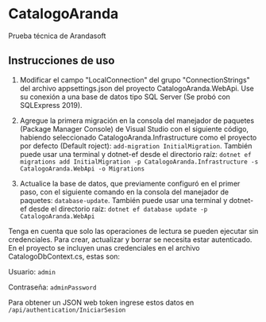# CatalogoAranda

Prueba técnica de Arandasoft

## Instrucciones de uso

1. Modificar el campo "LocalConnection" del grupo "ConnectionStrings" del archivo appsettings.json del proyecto CatalogoAranda.WebApi. Use su conexión a una base de datos tipo SQL Server (Se probó con SQLExpress 2019).

2. Agregue la primera migración en la consola del manejador de paquetes (Package Manager Console) de Visual Studio con el siguiente código, habiendo seleccionado CatalogoAranda.Infrastructure como el proyecto por defecto (Default roject): 
`add-migration InitialMigration`. 
También puede usar una terminal y dotnet-ef desde el directorio raíz:
`dotnet ef migrations add InitialMigration -p CatalogoAranda.Infrastructure -s CatalogoAranda.WebApi -o Migrations`

3. Actualice la base de datos, que previamente configuró en el primer paso, con el siguiente comando en la consola del manejador de paquetes:
`database-update`. 
También puede usar una terminal y dotnet-ef desde el directorio raíz:
`dotnet ef database update -p CatalogoAranda.WebApi`

Tenga en cuenta que solo las operaciones de lectura se pueden ejecutar sin credenciales. Para crear, actualizar y borrar se necesita estar autenticado. En el proyecto se incluyen unas credenciales en el archivo CatalogoDbContext.cs, estas son:

Usuario: `admin`

Contraseña: `adminPassword`

Para obtener un JSON web token ingrese estos datos en `/api/authentication/IniciarSesion`
